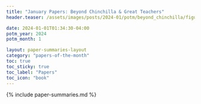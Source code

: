 ```yaml
---
title: "January Papers: Beyond Chinchilla & Great Teachers"
header.teaser: /assets/images/posts/2024-01/potm/beyond_chinchilla/figure_1a.png

date: 2024-01-01T01:34:30-04:00
potm_year: 2024
potm_month: 1

layout: paper-summaries-layout
category: "papers-of-the-month"
toc: true
toc_sticky: true
toc_label: "Papers"
toc_icon: "book"
---
```


{% include paper-summaries.md %}
